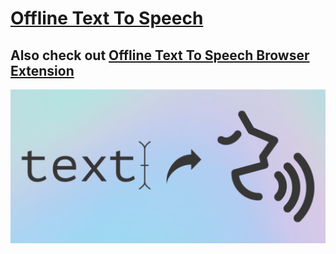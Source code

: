 # [Offline Text To Speech](https://virejdasani.github.io/OfflineTextToSpeech/)
## Also check out [Offline Text To Speech Browser Extension](https://virejdasani.github.io/OfflineTextToSpeech-Extension/)
![](https://raw.githubusercontent.com/virejdasani/OfflineTextToSpeech/main/assets/bannerBG.png)
